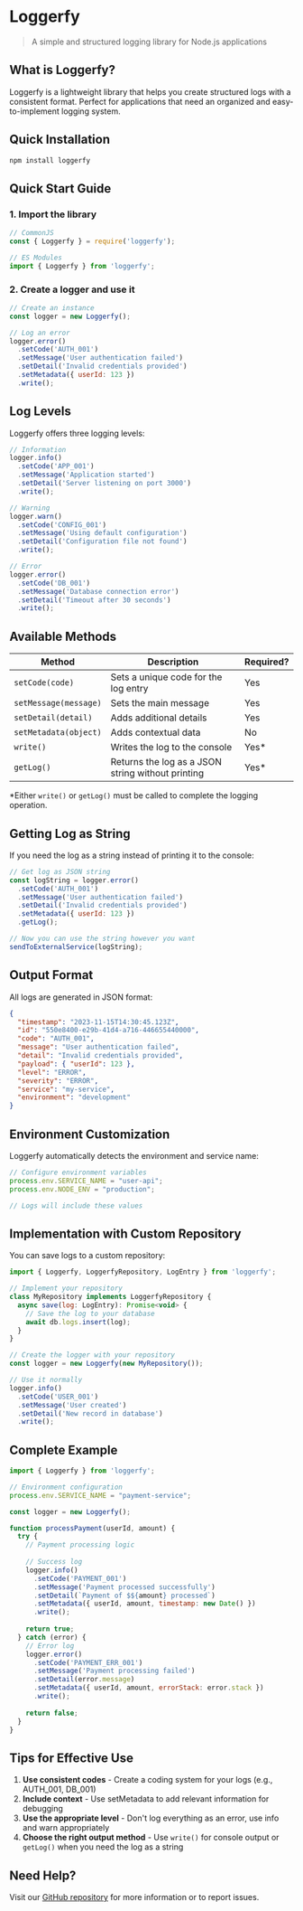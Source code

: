 # Loggerfy

> A simple and structured logging library for Node.js applications

## What is Loggerfy?

Loggerfy is a lightweight library that helps you create structured logs with a consistent format. Perfect for applications that need an organized and easy-to-implement logging system.

## Quick Installation

```bash
npm install loggerfy
```

## Quick Start Guide

### 1. Import the library

```js
// CommonJS
const { Loggerfy } = require('loggerfy');

// ES Modules
import { Loggerfy } from 'loggerfy';
```

### 2. Create a logger and use it

```js
// Create an instance
const logger = new Loggerfy();

// Log an error
logger.error()
  .setCode('AUTH_001')
  .setMessage('User authentication failed')
  .setDetail('Invalid credentials provided')
  .setMetadata({ userId: 123 })
  .write();
```

## Log Levels

Loggerfy offers three logging levels:

```js
// Information
logger.info()
  .setCode('APP_001')
  .setMessage('Application started')
  .setDetail('Server listening on port 3000')
  .write();

// Warning
logger.warn()
  .setCode('CONFIG_001')
  .setMessage('Using default configuration')
  .setDetail('Configuration file not found')
  .write();

// Error
logger.error()
  .setCode('DB_001')
  .setMessage('Database connection error')
  .setDetail('Timeout after 30 seconds')
  .write();
```

## Available Methods

| Method | Description | Required? |
|--------|-------------|-----------|
| `setCode(code)` | Sets a unique code for the log entry | Yes |
| `setMessage(message)` | Sets the main message | Yes |
| `setDetail(detail)` | Adds additional details | Yes |
| `setMetadata(object)` | Adds contextual data | No |
| `write()` | Writes the log to the console | Yes* |
| `getLog()` | Returns the log as a JSON string without printing | Yes* |

*Either `write()` or `getLog()` must be called to complete the logging operation.

## Getting Log as String

If you need the log as a string instead of printing it to the console:

```js
// Get log as JSON string
const logString = logger.error()
  .setCode('AUTH_001')
  .setMessage('User authentication failed')
  .setDetail('Invalid credentials provided')
  .setMetadata({ userId: 123 })
  .getLog();

// Now you can use the string however you want
sendToExternalService(logString);
```

## Output Format

All logs are generated in JSON format:

```json
{
  "timestamp": "2023-11-15T14:30:45.123Z",
  "id": "550e8400-e29b-41d4-a716-446655440000",
  "code": "AUTH_001",
  "message": "User authentication failed",
  "detail": "Invalid credentials provided",
  "payload": { "userId": 123 },
  "level": "ERROR",
  "severity": "ERROR",
  "service": "my-service",
  "environment": "development"
}
```

## Environment Customization

Loggerfy automatically detects the environment and service name:

```js
// Configure environment variables
process.env.SERVICE_NAME = "user-api";
process.env.NODE_ENV = "production";

// Logs will include these values
```

## Implementation with Custom Repository

You can save logs to a custom repository:

```js
import { Loggerfy, LoggerfyRepository, LogEntry } from 'loggerfy';

// Implement your repository
class MyRepository implements LoggerfyRepository {
  async save(log: LogEntry): Promise<void> {
    // Save the log to your database
    await db.logs.insert(log);
  }
}

// Create the logger with your repository
const logger = new Loggerfy(new MyRepository());

// Use it normally
logger.info()
  .setCode('USER_001')
  .setMessage('User created')
  .setDetail('New record in database')
  .write();
```

## Complete Example

```js
import { Loggerfy } from 'loggerfy';

// Environment configuration
process.env.SERVICE_NAME = "payment-service";

const logger = new Loggerfy();

function processPayment(userId, amount) {
  try {
    // Payment processing logic
    
    // Success log
    logger.info()
      .setCode('PAYMENT_001')
      .setMessage('Payment processed successfully')
      .setDetail(`Payment of $${amount} processed`)
      .setMetadata({ userId, amount, timestamp: new Date() })
      .write();
      
    return true;
  } catch (error) {
    // Error log
    logger.error()
      .setCode('PAYMENT_ERR_001')
      .setMessage('Payment processing failed')
      .setDetail(error.message)
      .setMetadata({ userId, amount, errorStack: error.stack })
      .write();
      
    return false;
  }
}
```

## Tips for Effective Use

1. **Use consistent codes** - Create a coding system for your logs (e.g., AUTH_001, DB_001)
2. **Include context** - Use setMetadata to add relevant information for debugging
3. **Use the appropriate level** - Don't log everything as an error, use info and warn appropriately
4. **Choose the right output method** - Use `write()` for console output or `getLog()` when you need the log as a string

## Need Help?

Visit our [GitHub repository](https://github.com/juanbautista0/loggerfy) for more information or to report issues.
